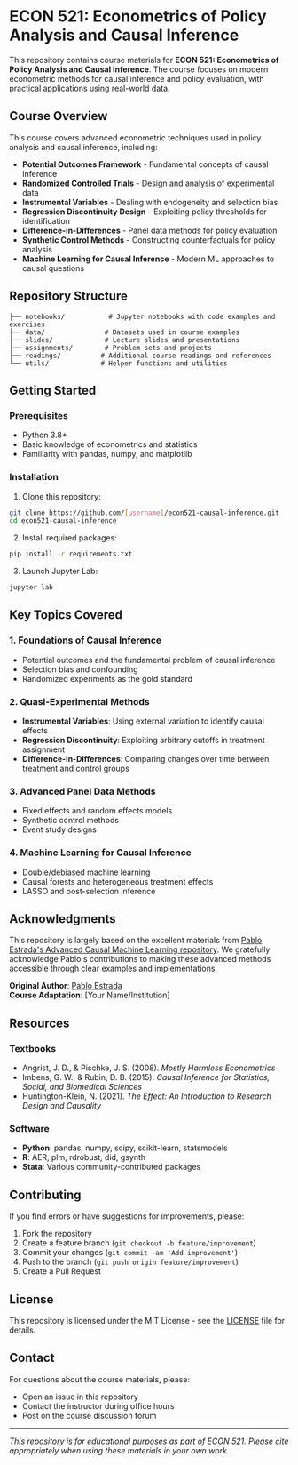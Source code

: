 # ECON 521: Econometrics of Policy Analysis and Causal Inference

This repository contains course materials for **ECON 521: Econometrics of Policy Analysis and Causal Inference**. The course focuses on modern econometric methods for causal inference and policy evaluation, with practical applications using real-world data.

## Course Overview

This course covers advanced econometric techniques used in policy analysis and causal inference, including:

- **Potential Outcomes Framework** - Fundamental concepts of causal inference
- **Randomized Controlled Trials** - Design and analysis of experimental data  
- **Instrumental Variables** - Dealing with endogeneity and selection bias
- **Regression Discontinuity Design** - Exploiting policy thresholds for identification
- **Difference-in-Differences** - Panel data methods for policy evaluation
- **Synthetic Control Methods** - Constructing counterfactuals for policy analysis
- **Machine Learning for Causal Inference** - Modern ML approaches to causal questions

## Repository Structure

```
├── notebooks/           # Jupyter notebooks with code examples and exercises
├── data/               # Datasets used in course examples
├── slides/             # Lecture slides and presentations  
├── assignments/        # Problem sets and projects
├── readings/          # Additional course readings and references
└── utils/             # Helper functions and utilities
```

## Getting Started

### Prerequisites

- Python 3.8+
- Basic knowledge of econometrics and statistics
- Familiarity with pandas, numpy, and matplotlib

### Installation

1. Clone this repository:
```bash
git clone https://github.com/[username]/econ521-causal-inference.git
cd econ521-causal-inference
```

2. Install required packages:
```bash
pip install -r requirements.txt
```

3. Launch Jupyter Lab:
```bash
jupyter lab
```

## Key Topics Covered

### 1. Foundations of Causal Inference
- Potential outcomes and the fundamental problem of causal inference
- Selection bias and confounding
- Randomized experiments as the gold standard

### 2. Quasi-Experimental Methods
- **Instrumental Variables**: Using external variation to identify causal effects
- **Regression Discontinuity**: Exploiting arbitrary cutoffs in treatment assignment
- **Difference-in-Differences**: Comparing changes over time between treatment and control groups

### 3. Advanced Panel Data Methods
- Fixed effects and random effects models
- Synthetic control methods
- Event study designs

### 4. Machine Learning for Causal Inference
- Double/debiased machine learning
- Causal forests and heterogeneous treatment effects
- LASSO and post-selection inference

## Acknowledgments

This repository is largely based on the excellent materials from [Pablo Estrada's Advanced Causal Machine Learning repository](https://github.com/pabloestradac/causalml-advanced). We gratefully acknowledge Pablo's contributions to making these advanced methods accessible through clear examples and implementations.

**Original Author**: [Pablo Estrada](https://www.pabloestrada.io/#about)  
**Course Adaptation**: [Your Name/Institution]

## Resources

### Textbooks
- Angrist, J. D., & Pischke, J. S. (2008). *Mostly Harmless Econometrics*
- Imbens, G. W., & Rubin, D. B. (2015). *Causal Inference for Statistics, Social, and Biomedical Sciences*
- Huntington-Klein, N. (2021). *The Effect: An Introduction to Research Design and Causality*

### Software
- **Python**: pandas, numpy, scipy, scikit-learn, statsmodels
- **R**: AER, plm, rdrobust, did, gsynth
- **Stata**: Various community-contributed packages

## Contributing

If you find errors or have suggestions for improvements, please:
1. Fork the repository
2. Create a feature branch (`git checkout -b feature/improvement`)
3. Commit your changes (`git commit -am 'Add improvement'`)
4. Push to the branch (`git push origin feature/improvement`)
5. Create a Pull Request

## License

This repository is licensed under the MIT License - see the [LICENSE](LICENSE) file for details.

## Contact

For questions about the course materials, please:
- Open an issue in this repository
- Contact the instructor during office hours
- Post on the course discussion forum

---

*This repository is for educational purposes as part of ECON 521. Please cite appropriately when using these materials in your own work.*
